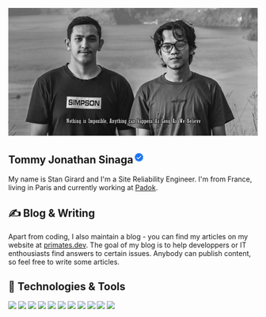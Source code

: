 [![Header](https://raw.githubusercontent.com/TommyJonathanSinaga/TommyJonathanSinaga/main/assets/src/img/me.png "Header")](https://facebook.com/TommyjonathanSinaga)



## Tommy Jonathan Sinaga<img src="https://raw.githubusercontent.com/TommyJonathanSinaga/TommyJonathanSinaga/main/assets/src/img/badge/verified.png" padding="10px" width="25px">


My name is Stan Girard and I'm a Site Reliability Engineer. I'm from France, living in Paris and currently working at [Padok](https://www.padok.fr/).

## &#x270d; Blog & Writing

Apart from coding, I also maintain a blog - you can find my articles on my website at [primates.dev](https://primates.dev/). The goal of my blog is to help developpers or IT enthousiasts find answers to certain issues. Anybody can publish content, so feel free to write some articles.

## 🔧 Technologies & Tools
![](https://img.shields.io/badge/OS-MacOS-informational?style=flat&logo=Apple&logoColor=white&color=blue)
![](https://img.shields.io/badge/Editor-Visual_Studio_Code-informational?style=flat&logo=visual-studio-code&logoColor=white&color=blue)
![](https://img.shields.io/badge/Code-Python-informational?style=flat&logo=python&logoColor=white&color=blue)
![](https://img.shields.io/badge/Code-JavaScript-informational?style=flat&logo=javascript&logoColor=white&color=blue)
![](https://img.shields.io/badge/Code-React-informational?style=flat&logo=React&logoColor=white&color=blue)
![](https://img.shields.io/badge/Shell-Bash-informational?style=flat&logo=gnu-bash&logoColor=white&color=blue)
![](https://img.shields.io/badge/Tools-Docker-informational?style=flat&logo=docker&logoColor=white&color=blue)
![](https://img.shields.io/badge/Tools-Kubernetes-informational?style=flat&logo=kubernetes&logoColor=white&color=blue)
![](https://img.shields.io/badge/Cloud-Digital_Ocean-informational?style=flat&logo=digitalocean&logoColor=white&color=blue)
![](https://img.shields.io/badge/Cloud-AWS-informational?style=flat&logo=amazon-AWS&logoColor=white&color=blue)
![](https://img.shields.io/badge/Interest-Blockchain-informational?style=flat&logo=bitcoin&logoColor=white&color=blue)
